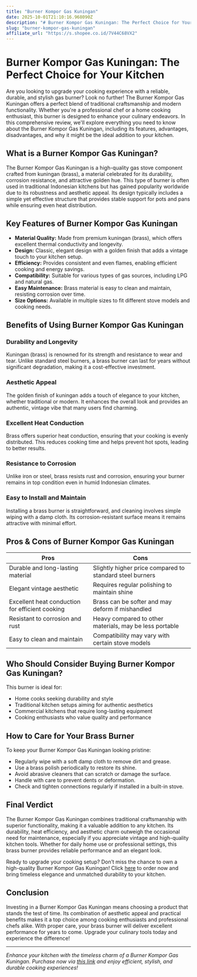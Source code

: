 ```yaml
---
title: "Burner Kompor Gas Kuningan"
date: 2025-10-01T21:10:16.968090Z
description: "# Burner Kompor Gas Kuningan: The Perfect Choice for Your Kitchen..."
slug: "burner-kompor-gas-kuningan"
affiliate_url: "https://s.shopee.co.id/7V44C68VX2"
---
```

# Burner Kompor Gas Kuningan: The Perfect Choice for Your Kitchen

Are you looking to upgrade your cooking experience with a reliable, durable, and stylish gas burner? Look no further! The Burner Kompor Gas Kuningan offers a perfect blend of traditional craftsmanship and modern functionality. Whether you're a professional chef or a home cooking enthusiast, this burner is designed to enhance your culinary endeavors. In this comprehensive review, we'll explore everything you need to know about the Burner Kompor Gas Kuningan, including its features, advantages, disadvantages, and why it might be the ideal addition to your kitchen.

## What is a Burner Kompor Gas Kuningan?

The Burner Kompor Gas Kuningan is a high-quality gas stove component crafted from kuningan (brass), a material celebrated for its durability, corrosion resistance, and attractive golden hue. This type of burner is often used in traditional Indonesian kitchens but has gained popularity worldwide due to its robustness and aesthetic appeal. Its design typically includes a simple yet effective structure that provides stable support for pots and pans while ensuring even heat distribution.

## Key Features of Burner Kompor Gas Kuningan

- **Material Quality:** Made from premium kuningan (brass), which offers excellent thermal conductivity and longevity.
- **Design:** Classic, elegant design with a golden finish that adds a vintage touch to your kitchen setup.
- **Efficiency:** Provides consistent and even flames, enabling efficient cooking and energy savings.
- **Compatibility:** Suitable for various types of gas sources, including LPG and natural gas.
- **Easy Maintenance:** Brass material is easy to clean and maintain, resisting corrosion over time.
- **Size Options:** Available in multiple sizes to fit different stove models and cooking needs.

## Benefits of Using Burner Kompor Gas Kuningan

### Durability and Longevity

Kuningan (brass) is renowned for its strength and resistance to wear and tear. Unlike standard steel burners, a brass burner can last for years without significant degradation, making it a cost-effective investment.

### Aesthetic Appeal

The golden finish of kuningan adds a touch of elegance to your kitchen, whether traditional or modern. It enhances the overall look and provides an authentic, vintage vibe that many users find charming.

### Excellent Heat Conduction

Brass offers superior heat conduction, ensuring that your cooking is evenly distributed. This reduces cooking time and helps prevent hot spots, leading to better results.

### Resistance to Corrosion

Unlike iron or steel, brass resists rust and corrosion, ensuring your burner remains in top condition even in humid Indonesian climates.

### Easy to Install and Maintain

Installing a brass burner is straightforward, and cleaning involves simple wiping with a damp cloth. Its corrosion-resistant surface means it remains attractive with minimal effort.

## Pros & Cons of Burner Kompor Gas Kuningan

| **Pros** | **Cons** |
|------------|------------|
| Durable and long-lasting material | Slightly higher price compared to standard steel burners |
| Elegant vintage aesthetic | Requires regular polishing to maintain shine |
| Excellent heat conduction for efficient cooking | Brass can be softer and may deform if mishandled |
| Resistant to corrosion and rust | Heavy compared to other materials, may be less portable |
| Easy to clean and maintain | Compatibility may vary with certain stove models |

## Who Should Consider Buying Burner Kompor Gas Kuningan?

This burner is ideal for:

- Home cooks seeking durability and style
- Traditional kitchen setups aiming for authentic aesthetics
- Commercial kitchens that require long-lasting equipment
- Cooking enthusiasts who value quality and performance

## How to Care for Your Brass Burner

To keep your Burner Kompor Gas Kuningan looking pristine:

- Regularly wipe with a soft damp cloth to remove dirt and grease.
- Use a brass polish periodically to restore its shine.
- Avoid abrasive cleaners that can scratch or damage the surface.
- Handle with care to prevent dents or deformation.
- Check and tighten connections regularly if installed in a built-in stove.

## Final Verdict

The Burner Kompor Gas Kuningan combines traditional craftsmanship with superior functionality, making it a valuable addition to any kitchen. Its durability, heat efficiency, and aesthetic charm outweigh the occasional need for maintenance, especially if you appreciate vintage and high-quality kitchen tools. Whether for daily home use or professional settings, this brass burner provides reliable performance and an elegant look.

Ready to upgrade your cooking setup? Don’t miss the chance to own a high-quality Burner Kompor Gas Kuningan! Click [here](https://s.shopee.co.id/7V44C68VX2) to order now and bring timeless elegance and unmatched durability to your kitchen.

## Conclusion

Investing in a Burner Kompor Gas Kuningan means choosing a product that stands the test of time. Its combination of aesthetic appeal and practical benefits makes it a top choice among cooking enthusiasts and professional chefs alike. With proper care, your brass burner will deliver excellent performance for years to come. Upgrade your culinary tools today and experience the difference!

---

*Enhance your kitchen with the timeless charm of a Burner Kompor Gas Kuningan. Purchase now via [this link](https://s.shopee.co.id/7V44C68VX2) and enjoy efficient, stylish, and durable cooking experiences!*